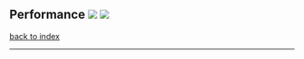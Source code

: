 ## Performance ![](https://img.shields.io/badge/Version-1.0-brightgreen.svg) ![](https://img.shields.io/badge/Date-2017.12.12-blue.svg)

[back to index](../README.md)

---
